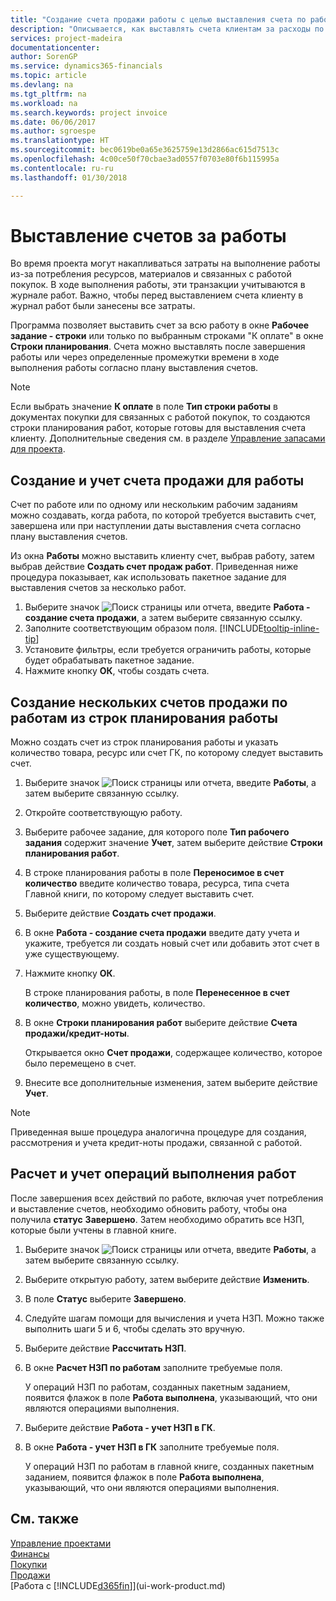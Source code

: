 ```yaml
---
title: "Создание счета продажи работы с целью выставления счета по работе | Документы Майкрософт"
description: "Описывается, как выставлять счета клиентам за расходы по работе по мере выполнения проекта."
services: project-madeira
documentationcenter: 
author: SorenGP
ms.service: dynamics365-financials
ms.topic: article
ms.devlang: na
ms.tgt_pltfrm: na
ms.workload: na
ms.search.keywords: project invoice
ms.date: 06/06/2017
ms.author: sgroespe
ms.translationtype: HT
ms.sourcegitcommit: bec0619be0a65e3625759e13d2866ac615d7513c
ms.openlocfilehash: 4c00ce50f70cbae3ad0557f0703e80f6b115995a
ms.contentlocale: ru-ru
ms.lasthandoff: 01/30/2018

---
```

# <a name="invoice-jobs"></a>Выставление счетов за работы
Во время проекта могут накапливаться затраты на выполнение работы из-за потребления ресурсов, материалов и связанных с работой покупок. В ходе выполнения работы, эти транзакции учитываются в журнале работ. Важно, чтобы перед выставлением счета клиенту в журнал работ были занесены все затраты.

Программа позволяет выставить счет за всю работу в окне **Рабочее задание - строки** или только по выбранным строками "К оплате" в окне **Строки планирования**. Счета можно выставлять после завершения работы или через определенные промежутки времени в ходе выполнения работы согласно плану выставления счетов.

> [!NOTE]  
>   Если выбрать значение **К оплате** в поле **Тип строки работы** в документах покупки для связанных с работой покупок, то создаются строки планирования работ, которые готовы для выставления счета клиенту. Дополнительные сведения см. в разделе [Управление запасами для проекта](projects-how-manage-project-supplies.md).

## <a name="to-create-and-post-a-job-sales-invoice"></a>Создание и учет счета продажи для работы
Счет по работе или по одному или нескольким рабочим заданиям можно создавать, когда работа, по которой требуется выставить счет, завершена или при наступлении даты выставления счета согласно плану выставления счетов.

Из окна **Работы** можно выставить клиенту счет, выбрав работу, затем выбрав действие **Создать счет продаж работ**. Приведенная ниже процедура показывает, как использовать пакетное задание для выставления счетов за несколько работ.  

1. Выберите значок ![Поиск страницы или отчета](media/ui-search/search_small.png "Значок поиска страницы или отчета"), введите **Работа - создание счета продажи**, а затем выберите связанную ссылку.  
2. Заполните соответствующим образом поля. [!INCLUDE[tooltip-inline-tip](includes/tooltip-inline-tip_md.md)]
3. Установите фильтры, если требуется ограничить работы, которые будет обрабатывать пакетное задание.
4. Нажмите кнопку **ОК**, чтобы создать счета.  

## <a name="to-create-multiple-job-sales-invoices-from-job-planning-lines"></a>Создание нескольких счетов продажи по работам из строк планирования работы
Можно создать счет из строк планирования работы и указать количество товара, ресурс или счет ГК, по которому следует выставить счет.

1. Выберите значок ![Поиск страницы или отчета](media/ui-search/search_small.png "Значок поиска страницы или отчета"), введите **Работы**, а затем выберите связанную ссылку.
2. Откройте соответствующую работу.
3. Выберите рабочее задание, для которого поле **Тип рабочего задания** содержит значение **Учет**, затем выберите действие **Строки планирования работ**.  
4. В строке планирования работы в поле **Переносимое в счет количество** введите количество товара, ресурса, типа счета Главной книги, по которому следует выставить счет.  
5. Выберите действие **Создать счет продажи**.
6. В окне **Работа - создание счета продажи** введите дату учета и укажите, требуется ли создать новый счет или добавить этот счет в уже существующему.
7. Нажмите кнопку **ОК**.  

    В строке планирования работы, в поле **Перенесенное в счет количество**, можно увидеть, количество.
8. В окне **Строки планирования работ** выберите действие **Счета продажи/кредит-ноты**.

    Открывается окно **Счет продажи**, содержащее количество, которое было перемещено в счет.  
9. Внесите все дополнительные изменения, затем выберите действие **Учет**.

> [!NOTE]  
>   Приведенная выше процедура аналогична процедуре для создания, рассмотрения и учета кредит-ноты продажи, связанной с работой.

## <a name="to-calculate-and-post-job-completion-entries"></a>Расчет и учет операций выполнения работ
После завершения всех действий по работе, включая учет потребления и выставление счетов, необходимо обновить работу, чтобы она получила **статус** **Завершено**. Затем необходимо обратить все НЗП, которые были учтены в главной книге.

1. Выберите значок ![Поиск страницы или отчета](media/ui-search/search_small.png "Значок поиска страницы или отчета"), введите **Работы**, а затем выберите связанную ссылку.  
2. Выберите открытую работу, затем выберите действие **Изменить**.
3. В поле **Статус** выберите **Завершено**.
4. Следуйте шагам помощи для вычисления и учета НЗП. Можно также выполнить шаги 5 и 6, чтобы сделать это вручную.  
5. Выберите действие **Рассчитать НЗП**.
6. В окне **Расчет НЗП по работам** заполните требуемые поля.  

     У операций НЗП по работам, созданных пакетным заданием, появится флажок в поле **Работа выполнена**, указывающий, что они являются операциями выполнения.  
7. Выберите действие **Работа - учет НЗП в ГК**.
8. В окне **Работа - учет НЗП в ГК** заполните требуемые поля.  

     У операций НЗП по работам в главной книге, созданных пакетным заданием, появится флажок в поле **Работа выполнена**, указывающий, что они являются операциями выполнения.

## <a name="see-also"></a>См. также
[Управление проектами](projects-manage-projects.md)  
[Финансы](finance.md)  
[Покупки](purchasing-manage-purchasing.md)         
[Продажи](sales-manage-sales.md)      
[Работа с [!INCLUDE[d365fin](includes/d365fin_md.md)]](ui-work-product.md)  

